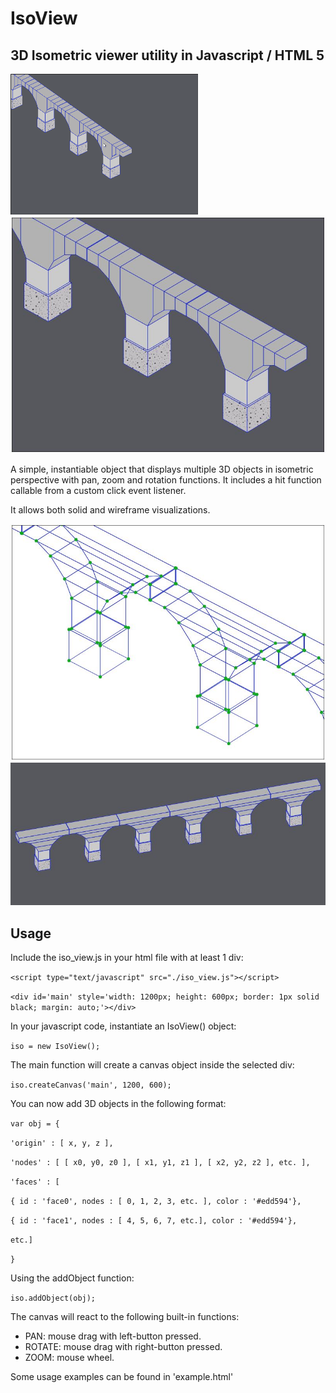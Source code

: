 # IsoView
## 3D Isometric viewer utility in Javascript / HTML 5

![Screenshot](bridge.gif)
![Screenshot](screenshot5.JPG)

A simple, instantiable object that displays multiple 3D objects in isometric perspective with pan, zoom and rotation functions. It includes a hit function callable from a custom click event listener.

It allows both solid and wireframe visualizations.

![Screenshot](screenshot2.JPG)
![Screenshot](screenshot4.JPG)

## Usage
Include the iso_view.js in your html file with at least 1 div:

`<script type="text/javascript" src="./iso_view.js"></script>`

`<div id='main' style='width: 1200px; height: 600px; border: 1px solid black; margin: auto;'></div>`

In your javascript code, instantiate an IsoView() object:

`iso = new IsoView();`

The main function will create a canvas object inside the selected div:

`iso.createCanvas('main', 1200, 600);`

You can now add 3D objects in the following format:

`var obj = {`

`'origin' : [ x, y, z ],`

`'nodes' : [ [ x0, y0, z0 ], [ x1, y1, z1 ], [ x2, y2, z2 ], etc. ],`

`'faces' : [`

`{ id : 'face0', nodes : [ 0, 1, 2, 3, etc. ], color : '#edd594'},`

`{ id : 'face1', nodes : [ 4, 5, 6, 7, etc.], color : '#edd594'},`

`etc.]`

`}`
 
 Using the addObject function:
 
 `iso.addObject(obj);`
  
 The canvas will react to the following built-in functions:
 - PAN: mouse drag with left-button pressed.
 - ROTATE: mouse drag with right-button pressed.
 - ZOOM: mouse wheel.
 
 Some usage examples can be found in 'example.html'
